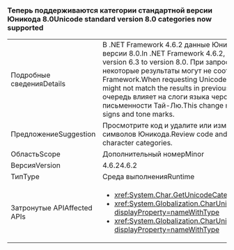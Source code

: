 ### <a name="unicode-standard-version-80-categories-now-supported"></a><span data-ttu-id="fde76-101">Теперь поддерживаются категории стандартной версии Юникода 8.0</span><span class="sxs-lookup"><span data-stu-id="fde76-101">Unicode standard version 8.0 categories now supported</span></span>

|   |   |
|---|---|
|<span data-ttu-id="fde76-102">Подробные сведения</span><span class="sxs-lookup"><span data-stu-id="fde76-102">Details</span></span>|<span data-ttu-id="fde76-103">В .NET Framework 4.6.2 данные Юникода были обновлены со стандартной версии 6.3 до версии 8.0.</span><span class="sxs-lookup"><span data-stu-id="fde76-103">In .NET Framework 4.6.2, Unicode data has been upgraded from Unicode Standard version 6.3 to version 8.0.</span></span>  <span data-ttu-id="fde76-104">При запросе категорий символов Юникода в .NET Framework 4.6.2 некоторые результаты могут не соответствовать результатам в предыдущих версиях .NET Framework.</span><span class="sxs-lookup"><span data-stu-id="fde76-104">When requesting Unicode character categories in .NET Framework 4.6.2, some results might not match the results in previous .NET Framework versions.</span></span>  <span data-ttu-id="fde76-105">Это изменение в первую очередь влияет на слоги языка чероки, а также знаки гласных и обозначения тонов в новой письменности Тай-Лю.</span><span class="sxs-lookup"><span data-stu-id="fde76-105">This change mostly affects Cherokee syllables and New Tai Lue vowels signs and tone marks.</span></span>|
|<span data-ttu-id="fde76-106">Предложение</span><span class="sxs-lookup"><span data-stu-id="fde76-106">Suggestion</span></span>|<span data-ttu-id="fde76-107">Просмотрите код и удалите или измените логику, зависящую от жестко заданных категорий символов Юникода.</span><span class="sxs-lookup"><span data-stu-id="fde76-107">Review code and remove/change logic that depends on hard-coded Unicode character categories.</span></span>|
|<span data-ttu-id="fde76-108">Область</span><span class="sxs-lookup"><span data-stu-id="fde76-108">Scope</span></span>|<span data-ttu-id="fde76-109">Дополнительный номер</span><span class="sxs-lookup"><span data-stu-id="fde76-109">Minor</span></span>|
|<span data-ttu-id="fde76-110">Версия</span><span class="sxs-lookup"><span data-stu-id="fde76-110">Version</span></span>|<span data-ttu-id="fde76-111">4.6.2</span><span class="sxs-lookup"><span data-stu-id="fde76-111">4.6.2</span></span>|
|<span data-ttu-id="fde76-112">Тип</span><span class="sxs-lookup"><span data-stu-id="fde76-112">Type</span></span>|<span data-ttu-id="fde76-113">Среда выполнения</span><span class="sxs-lookup"><span data-stu-id="fde76-113">Runtime</span></span>|
|<span data-ttu-id="fde76-114">Затронутые API</span><span class="sxs-lookup"><span data-stu-id="fde76-114">Affected APIs</span></span>|<ul><li><xref:System.Char.GetUnicodeCategory(System.Char)?displayProperty=nameWithType></li><li><xref:System.Globalization.CharUnicodeInfo.GetUnicodeCategory(System.Char)?displayProperty=nameWithType></li><li><xref:System.Globalization.CharUnicodeInfo.GetUnicodeCategory(System.String,System.Int32)?displayProperty=nameWithType></li></ul>|

